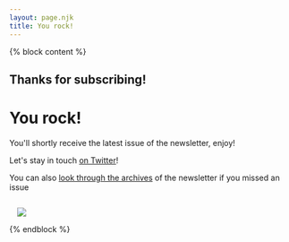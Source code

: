 ```yaml
---
layout: page.njk
title: You rock!
---
```


{% block content %}
  <div class="flex flex-wrap">
    <div class="flex-item">
      <h2>Thanks for subscribing!</h2>
      <h1>You rock!</h1>
      <p>You'll shortly receive the latest issue of the newsletter, enjoy!</p>
      <p>Let's stay in touch  <a href="https://twitter.com/christian_fei">on Twitter</a>!</p>
      <p>You can also <a href="https://buttondown.email/christianfei/archive">look through the archives</a> of the newsletter if you missed an issue</p>
    </div>
    <div class="flex-item">
      <img style="padding: 1em" src="https://media.giphy.com/media/26gsjCZpPolPr3sBy/giphy.gif">
    </div>
    <!--
    <img src="https://media.giphy.com/media/AeWoyE3ZT90YM/giphy.gif">
    <img src="https://media.giphy.com/media/KJ1f5iTl4Oo7u/giphy.gif">
    <img src="https://media.giphy.com/media/QAsBwSjx9zVKoGp9nr/giphy.gif">
    -->
  </div>
{% endblock %}

